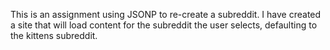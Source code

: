 This is an assignment using JSONP to re-create a subreddit. I have created a site that will load content for the subreddit the user selects, defaulting to the kittens subreddit.
